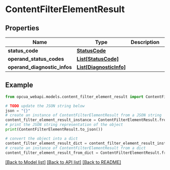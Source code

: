# ContentFilterElementResult


## Properties

Name | Type | Description | Notes
------------ | ------------- | ------------- | -------------
**status_code** | [**StatusCode**](StatusCode.md) |  | [optional] 
**operand_status_codes** | [**List[StatusCode]**](StatusCode.md) |  | [optional] 
**operand_diagnostic_infos** | [**List[DiagnosticInfo]**](DiagnosticInfo.md) |  | [optional] 

## Example

```python
from opcua_webapi.models.content_filter_element_result import ContentFilterElementResult

# TODO update the JSON string below
json = "{}"
# create an instance of ContentFilterElementResult from a JSON string
content_filter_element_result_instance = ContentFilterElementResult.from_json(json)
# print the JSON string representation of the object
print(ContentFilterElementResult.to_json())

# convert the object into a dict
content_filter_element_result_dict = content_filter_element_result_instance.to_dict()
# create an instance of ContentFilterElementResult from a dict
content_filter_element_result_from_dict = ContentFilterElementResult.from_dict(content_filter_element_result_dict)
```
[[Back to Model list]](../README.md#documentation-for-models) [[Back to API list]](../README.md#documentation-for-api-endpoints) [[Back to README]](../README.md)


